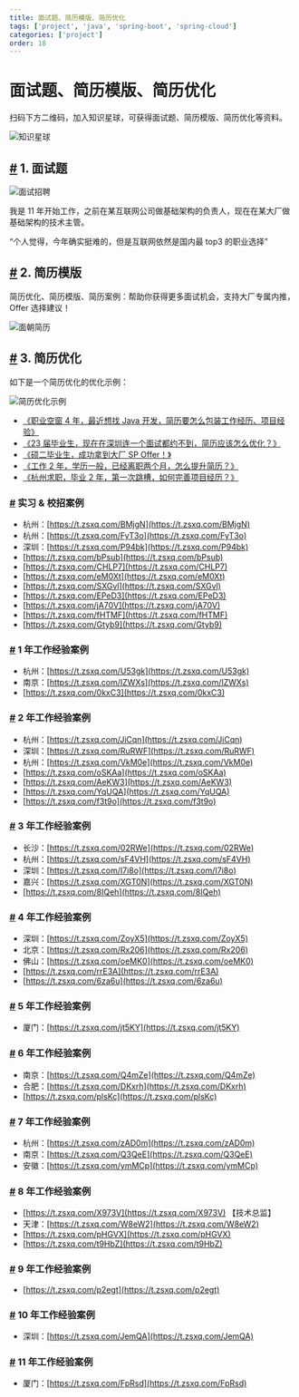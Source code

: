 ```yaml
---
title: 面试题、简历模版、简历优化
tags: ['project', 'java', 'spring-boot', 'spring-cloud']
categories: ['project']
order: 18
---
```

# 面试题、简历模版、简历优化

扫码下方二维码，加入知识星球，可获得面试题、简历模版、简历优化等资料。

 ![知识星球](https://doc.iocoder.cn/img/ad/zsxq_mianshi.png)

 ## [#](#_1-面试题) 1. 面试题

 ![面试招聘](https://doc.iocoder.cn/img/%E8%A7%86%E9%A2%91%E6%95%99%E7%A8%8B/%E9%9D%A2%E8%AF%95%E6%8B%9B%E8%81%98.jpg)

 我是 11 年开始工作，之前在某互联网公司做基础架构的负责人，现在在某大厂做基础架构的技术主管。

 “个人觉得，今年确实挺难的，但是互联网依然是国内最 top3 的职业选择”

 ## [#](#_2-简历模版) 2. 简历模版

 简历优化、简历模版、简历案例：帮助你获得更多面试机会，支持大厂专属内推，Offer 选择建议！

 ![面朝简历](https://doc.iocoder.cn/img/%E8%A7%86%E9%A2%91%E6%95%99%E7%A8%8B/%E9%9D%A2%E6%9C%9D%E7%AE%80%E5%8E%86.png)

 ## [#](#_3-简历优化) 3. 简历优化

 如下是一个简历优化的优化示例：

 ![简历优化示例](https://doc.iocoder.cn/img/%E8%A7%86%E9%A2%91%E6%95%99%E7%A8%8B/%E7%AE%80%E5%8E%86%E4%BC%98%E5%8C%96%E7%A4%BA%E4%BE%8B.png)

 * [《职业空窗 4 年，最近想找 Java 开发，简历要怎么包装工作经历、项目经验》](https://t.zsxq.com/10yr34EXu)
* [《23 届毕业生，现在在深圳连一个面试都约不到，简历应该怎么优化？》](https://t.zsxq.com/10rzNEFKj)
* [《硕二毕业生，成功拿到大厂 SP Offer！》](https://t.zsxq.com/11UmuWH4e)
* [《工作 2 年，学历一般，已经离职两个月，怎么提升简历？》](https://t.zsxq.com/111NkfnoH)
* [《杭州求职，毕业 2 年，第一次跳槽，如何完善项目经历？》](https://t.zsxq.com/11SkXI7cn)

 ### [#](#实习-校招案例) 实习 & 校招案例

 * 杭州：[https://t.zsxq.com/BMjgN](https://t.zsxq.com/BMjgN)
* 杭州：[https://t.zsxq.com/FyT3o](https://t.zsxq.com/FyT3o)
* 深圳：[https://t.zsxq.com/P94bk](https://t.zsxq.com/P94bk)
* [https://t.zsxq.com/bPsub](https://t.zsxq.com/bPsub)
* [https://t.zsxq.com/CHLP7](https://t.zsxq.com/CHLP7)
* [https://t.zsxq.com/eM0Xt](https://t.zsxq.com/eM0Xt)
* [https://t.zsxq.com/SXGvl](https://t.zsxq.com/SXGvl)
* [https://t.zsxq.com/EPeD3](https://t.zsxq.com/EPeD3)
* [https://t.zsxq.com/jA70V](https://t.zsxq.com/jA70V)
* [https://t.zsxq.com/fHTMF](https://t.zsxq.com/fHTMF)
* [https://t.zsxq.com/Gtyb9](https://t.zsxq.com/Gtyb9)

 ### [#](#_1-年工作经验案例) 1 年工作经验案例

 * 杭州：[https://t.zsxq.com/U53gk](https://t.zsxq.com/U53gk)
* 南京：[https://t.zsxq.com/IZWXs](https://t.zsxq.com/IZWXs)
* [https://t.zsxq.com/0kxC3](https://t.zsxq.com/0kxC3)

 ### [#](#_2-年工作经验案例) 2 年工作经验案例

 * 杭州：[https://t.zsxq.com/JiCqn](https://t.zsxq.com/JiCqn)
* 深圳：[https://t.zsxq.com/RuRWF](https://t.zsxq.com/RuRWF)
* 杭州：[https://t.zsxq.com/VkM0e](https://t.zsxq.com/VkM0e)
* [https://t.zsxq.com/oSKAa](https://t.zsxq.com/oSKAa)
* [https://t.zsxq.com/AeKW3](https://t.zsxq.com/AeKW3)
* [https://t.zsxq.com/YqUQA](https://t.zsxq.com/YqUQA)
* [https://t.zsxq.com/f3t9o](https://t.zsxq.com/f3t9o)

 ### [#](#_3-年工作经验案例) 3 年工作经验案例

 * 长沙：[https://t.zsxq.com/02RWe](https://t.zsxq.com/02RWe)
* 杭州：[https://t.zsxq.com/sF4VH](https://t.zsxq.com/sF4VH)
* 深圳：[https://t.zsxq.com/I7i8o](https://t.zsxq.com/I7i8o)
* 嘉兴：[https://t.zsxq.com/XGT0N](https://t.zsxq.com/XGT0N)
* [https://t.zsxq.com/8IQeh](https://t.zsxq.com/8IQeh)

 ### [#](#_4-年工作经验案例) 4 年工作经验案例

 * 深圳：[https://t.zsxq.com/ZoyX5](https://t.zsxq.com/ZoyX5)
* 北京：[https://t.zsxq.com/Rx206](https://t.zsxq.com/Rx206)
* 佛山：[https://t.zsxq.com/oeMK0](https://t.zsxq.com/oeMK0)
* [https://t.zsxq.com/rrE3A](https://t.zsxq.com/rrE3A)
* [https://t.zsxq.com/6za6u](https://t.zsxq.com/6za6u)

 ### [#](#_5-年工作经验案例) 5 年工作经验案例

 * 厦门：[https://t.zsxq.com/jt5KY](https://t.zsxq.com/jt5KY)

 ### [#](#_6-年工作经验案例) 6 年工作经验案例

 * 南京：[https://t.zsxq.com/Q4mZe](https://t.zsxq.com/Q4mZe)
* 合肥：[https://t.zsxq.com/DKxrh](https://t.zsxq.com/DKxrh)
* [https://t.zsxq.com/plsKc](https://t.zsxq.com/plsKc)

 ### [#](#_7-年工作经验案例) 7 年工作经验案例

 * 杭州：[https://t.zsxq.com/zAD0m](https://t.zsxq.com/zAD0m)
* 南京：[https://t.zsxq.com/Q3QeE](https://t.zsxq.com/Q3QeE)
* 安徽：[https://t.zsxq.com/ymMCp](https://t.zsxq.com/ymMCp)

 ### [#](#_8-年工作经验案例) 8 年工作经验案例

 * [https://t.zsxq.com/X973V](https://t.zsxq.com/X973V) 【技术总监】
* 天津：[https://t.zsxq.com/W8eW2](https://t.zsxq.com/W8eW2)
* [https://t.zsxq.com/pHGVX](https://t.zsxq.com/pHGVX)
* [https://t.zsxq.com/t9HbZ](https://t.zsxq.com/t9HbZ)

 ### [#](#_9-年工作经验案例) 9 年工作经验案例

 * [https://t.zsxq.com/p2egt](https://t.zsxq.com/p2egt)

 ### [#](#_10-年工作经验案例) 10 年工作经验案例

 * 深圳：[https://t.zsxq.com/JemQA](https://t.zsxq.com/JemQA)

 ### [#](#_11-年工作经验案例) 11 年工作经验案例

 * 厦门：[https://t.zsxq.com/FpRsd](https://t.zsxq.com/FpRsd)
